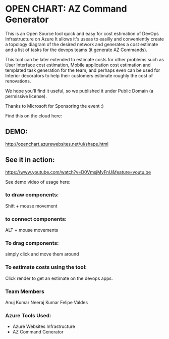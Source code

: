 
# OPEN CHART: AZ Command Generator

This is an Open Source tool quick and easy for cost estimation of DevOps Infrastructure on Azure
It allows it's useas to easilly and conveniently create a topology diagram of the desired network
and generates a cost estimate and a list of tasks for the devops teams (it generate AZ Commands).

This tool can be later extended to estimate costs for other problems such as User Interface cost
estimation, Mobile application cost estimation and templated task generation for the team, and
perhaps even can be used for Interior decorators to help their customers estimate roughly the cost
of renovations.

We hope you'll find it useful, so we published it under Public Domain (a permissive license).



Thanks to Microsoft for Sponsoring the event :)


Find this on the cloud here:

## DEMO:
http://openchart.azurewebsites.net/ui/shape.html

## See it in action:

https://www.youtube.com/watch?v=D0VmsjMyFnU&feature=youtu.be

[](https://i.imgur.com/aApuhHS.png)
See demo video of usage here:

### to draw components:

Shift  + mouse movement 

### to connect components:

ALT + mouse movements


### To drag components: 

simply click and move them around

### To estimate costs using the tool:

Click render to get an estimate on the devops apps.


### Team Members

Anuj Kumar
Neeraj Kumar
Felipe Valdes

### Azure Tools Used:

- Azure Websites Infrastructure
- AZ Command Generator
